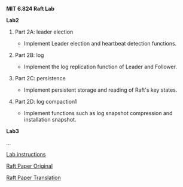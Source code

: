 **MIT 6.824 Raft Lab**

**Lab2**
1. Part 2A: leader election
   * Implement Leader election and heartbeat detection functions.

2. Part 2B: log
   * Implement the log replication function of Leader and Follower.

3. Part 2C: persistence
   * Implement persistent storage and reading of Raft's key states.

4. Part 2D: log compaction1
   * Implement functions such as log snapshot compression and installation snapshot.

**Lab3**

...

[Lab instructions](http://nil.csail.mit.edu/6.824/2022/labs/lab-raft.html)

[Raft Paper Original](http://nil.csail.mit.edu/6.824/2022/papers/raft-extended.pdf)

[Raft Paper Translation](https://github.com/maemual/raft-zh_cn/blob/master/raft-zh_cn.md)